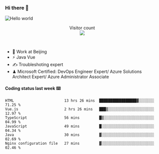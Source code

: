 ### Hi there 👋

<img src="https://raw.githubusercontent.com/sagar-viradiya/sagar-viradiya/master/resources/banner.png" alt="Hello world">
<p align="center"> 
  Visitor count<br/>
  <img src="https://profile-counter.glitch.me/youszoe/count.svg" />
</p>
<br/>

- 🍻 Work at Beijing 
- ⚡ Java Vue
- ✍️ Troubleshoting expert
- ♟  Microsoft Certified: DevOps Engineer Expert/ Azure Solutions Architect Expert/ Azure Administrator Associate

#### Coding status last week ⌨️

<!--START_SECTION:waka-->

```text
HTML                       13 hrs 26 mins  █████████████████▓░░░░░░░   71.25 %
Vue.js                     2 hrs 26 mins   ███▒░░░░░░░░░░░░░░░░░░░░░   12.97 %
TypeScript                 56 mins         █▒░░░░░░░░░░░░░░░░░░░░░░░   04.99 %
JavaScript                 49 mins         █░░░░░░░░░░░░░░░░░░░░░░░░   04.34 %
Java                       30 mins         ▓░░░░░░░░░░░░░░░░░░░░░░░░   02.69 %
Nginx configuration file   27 mins         ▓░░░░░░░░░░░░░░░░░░░░░░░░   02.46 %
```

<!--END_SECTION:waka-->

<br/>
<center><img src="http://ghchart.rshah.org/409ba5/yousazoe" alt="" /></center>


